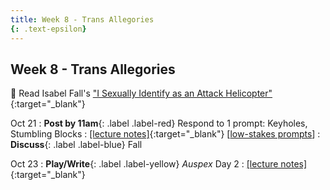 ```yaml
---
title: Week 8 - Trans Allegories
{: .text-epsilon}
---
```


## Week 8 - Trans Allegories

📖 Read Isabel Fall's ["I Sexually Identify as an Attack Helicopter"](/assets/pdfs/fall_i_sexually_identify_as_an_attack_helicopter.pdf){:target="_blank"}   

Oct 21
: **Post by 11am**{: .label .label-red} Respond to 1 prompt: Keyholes, Stumbling Blocks
  : [[lecture notes]](#){:target="_blank"}  [[low-stakes prompts](/prompts.md)]
: **Discuss**{: .label .label-blue} Fall


Oct 23
: **Play/Write**{: .label .label-yellow} *Auspex* Day 2
  : [[lecture notes]](#){:target="_blank"}